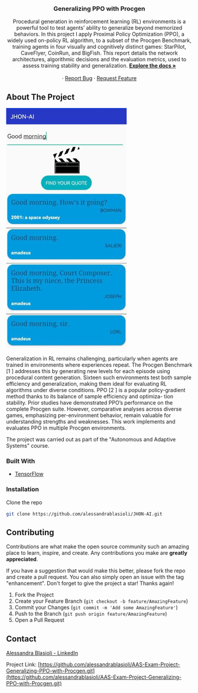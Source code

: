 <!-- PROJECT LOGO -->
<br />
<div align="center">
  <a href="https://github.com/github_username/repo_name">
  </a>

<h3 align="center">Generalizing PPO with Procgen</h3>

  <p align="center">
Procedural generation in reinforcement learning (RL) environments is a powerful
tool to test agents’ ability to generalize beyond memorized behaviors. In this
project I apply Proximal Policy Optimization (PPO), a widely used on-policy RL
algorithm, to a subset of the Procgen Benchmark, training agents in four visually
and cognitively distinct games: StarPilot, CaveFlyer, CoinRun, and BigFish. This
report details the network architectures, algorithmic decisions and the evaluation
metrics, used to assess training stability and generalization.
    <a href="https://github.com/alessandrablasioli/JHON-AI/tree/main/recommendation"><strong>Explore the docs »</strong></a>
    <br />
    <br />
    ·
    <a href="https://github.com/alessandrablasioli/AAS-Exam-Project-Generalizing-PPO-with-Procgen/issues">Report Bug</a>
    ·
    <a href="https://github.com/alessandrablasioli/AAS-Exam-Project-Generalizing-PPO-with-Procgen/issues">Request Feature</a>
  </p>
</div>


<!-- ABOUT THE PROJECT -->
## About The Project

![Product Name Screen Shot][product-screenshot]

Generalization in RL remains challenging, particularly when agents are trained in environments where
experiences repeat. The Procgen Benchmark [1 ] addresses this by generating new levels for each
episode using procedural content generation. Sixteen such environments test both sample efficiency
and generalization, making them ideal for evaluating RL algorithms under diverse conditions.
PPO [2 ] is a popular policy-gradient method thanks to its balance of sample efficiency and optimiza-
tion stability. Prior studies have demonstrated PPO’s performance on the complete Procgen suite.
However, comparative analyses across diverse games, emphasizing per-environment behavior, remain
valuable for understanding strengths and weaknesses.
This work implements and evaluates PPO in multiple Procgen environments.

The project was carried out as part of the "Autonomous and Adaptive Systems" course.


### Built With

* [TensorFlow][React-url]


### Installation
 
 Clone the repo
   ```sh
   git clone https://github.com/alessandrablasioli/JHON-AI.git
   ```

<!-- CONTRIBUTING -->
## Contributing

Contributions are what make the open source community such an amazing place to learn, inspire, and create. Any contributions you make are **greatly appreciated**.

If you have a suggestion that would make this better, please fork the repo and create a pull request. You can also simply open an issue with the tag "enhancement".
Don't forget to give the project a star! Thanks again!

1. Fork the Project
2. Create your Feature Branch (`git checkout -b feature/AmazingFeature`)
3. Commit your Changes (`git commit -m 'Add some AmazingFeature'`)
4. Push to the Branch (`git push origin feature/AmazingFeature`)
5. Open a Pull Request

<!-- CONTACT -->
## Contact

 [Alessandra Blasioli - LinkedIn](https://www.linkedin.com/in/alessandra-blasioli-3000531b2/) 
 
 
Project Link: [https://github.com/alessandrablasioli/AAS-Exam-Project-Generalizing-PPO-with-Procgen.git](https://github.com/alessandrablasioli/AAS-Exam-Project-Generalizing-PPO-with-Procgen.git)




<!-- MARKDOWN LINKS & IMAGES -->
<!-- https://www.markdownguide.org/basic-syntax/#reference-style-links -->

[product-screenshot]: https://github.com/alessandrablasioli/JHON-AI/blob/main/img/photo5963069703016528478.jpg
[Next-url]: https://developer.android.com/studio
[React-url]: https://www.tensorflow.org/
[Vue-url]: https://www.mongodb.com/atlas/database
